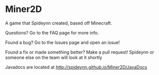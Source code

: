 Miner2D
=======

A game that Spideynn created, based off Minecraft.

  Questions?
Go to the FAQ page for more info.

  Found a bug?
Go to the Issues page and open an issue!

  Found a fix or made something better?
Make a pull request! Spideynn or someone else on the team will look at it shortly

  Javadocs are located at http://spideynn.github.io/Miner2D/JavaDocs
